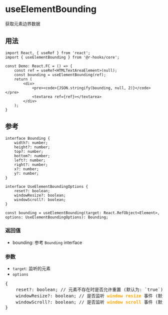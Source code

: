 # useElementBounding

获取元素边界数据

## 用法
```tsx
import React, { useRef } from 'react';
import { useElementBounding } from '@r-hooks/core';

const Demo: React.FC = () => {
    const ref = useRef<HTMLTextAreaElement>(null);
    const bounding = useElementBounding(ref);
    return (
        <div>
            <pre><code>{JSON.stringify(bounding, null, 2)}</code></pre>
            <textarea ref={ref}></textarea>
        </div>
    );
}
```

## 参考
```tsx
interface Bounding {
    width?: number;
    height?: number;
    top?: number;
    bottom?: number;
    left?: number;
    right?: number;
    x?: number;
    y?: number;
}

interface UseElementBoundingOptions {
    reset?: boolean;
    windowResize?: boolean;
    windowScroll?: boolean;
}

const bounding = useElementBounding(target: React.RefObject<Element>, options: UseElementBoundingOptions): Bounding;
```

### 返回值
- bounding: 参考 `Bounding` interface

### 参数
- `target`: 监听的元素
- `options`
<div>
<pre>
{
    reset?: boolean; // 元素不存在时是否允许重置 (默认为: `true`)
    windowResize?: boolean; // 是否监听 <b style="color: orange">window</b> <b style="color: orange">resize</b> 事件 (默认为: `true`)
    windowScroll?: boolean; // 是否监听 <b style="color: orange">window</b> <b style="color: orange">scroll</b> 事件 (默认为: `true`)
}
</pre>
</div>